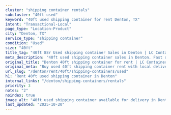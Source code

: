 ```yaml
---
cluster: "shipping container rentals"
subcluster: "40ft used"
keyword: "40ft used shipping container for rent Denton, TX"
intent: "Transactional-Local"
page_type: "Location-Product"
city: "Denton, TX"
service_type: "shipping container"
condition: "Used"
size: "40ft"
title_tag: "40ft 88r Used shipping container Sales in Denton | LC Container"
meta_description: "40ft used shipping container sales in Denton. Fast delivery, competitive pricing. Serving shipping containers area. Quote ID: 3TZ. Call (214) 524-4168 for your free quote today."
original_title: "Denton 40ft shipping container for rent | LC Container"
original_meta: "Buy used 40ft shipping container rent with local delivery in Denton, TX. LC Container — local Since 2003. Request a fast quote today."
url_slug: "/denton/rent/40ft/shipping-containers/used"
h1: "Rent 40ft used shipping container in Denton"
internal_links: "/denton/shipping-containers/rentals"
priority: 3
notes: "2"
noindex: true
image_alt: "40ft used shipping container available for delivery in Denton"
last_updated: "2025-10-20"
---
```


<!-- TODO: Add unique city/inventory copy, images, and internal links here. -->
